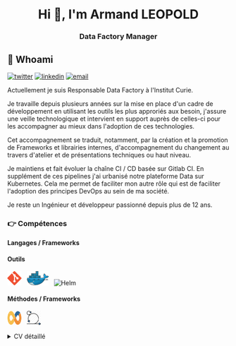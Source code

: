 <!-- [![MasterHead](https://www.softtechgroup.us/public/images/Software-Development-Banner.png)]([https://shaquillo.io](https://armandleopold.fr/)) -->
<h1 align="center">Hi 👋, I'm Armand LEOPOLD</h1>
<h3 align="center">Data Factory Manager</h3>

## :man: Whoami 
[![twitter](https://img.shields.io/badge/twitter--lightgrey?style=social&logo=twitter)](https://twitter.com/Armand_Leopold)
[![linkedin](https://img.shields.io/badge/linkedin--lightgrey?style=social&logo=linkedin)](https://www.linkedin.com/in/armandleopold/)
[![email](https://img.shields.io/badge/email--lightgrey?style=social&logo=gmail)](mailto:armand.leopold@outlook.com)

Actuellement je suis Responsable Data Factory à l'Institut Curie.

Je travaille depuis plusieurs années sur la mise en place d'un cadre de développement en utilisant les outils les plus approriés aux besoin, j'assure une veille technologique et intervient en support auprès de celles-ci pour les accompagner au mieux dans l'adoption de ces technologies.

Cet accompagnement se traduit, notamment, par la création et la promotion de Frameworks et librairies internes, d'accompagnement du changement au travers d'atelier et de présentations techniques ou haut niveau.

Je maintiens et fait évoluer la chaîne CI / CD basée sur Gitlab CI. 
En supplément de ces pipelines j'ai urbanisé notre plateforme Data sur Kubernetes. Cela me permet de faciliter mon autre rôle qui est de faciliter l'adoption des principes DevOps au sein de ma société.

Je reste un Ingénieur et développeur passionné depuis plus de 12 ans.

### :point_right: Compétences
#### Langages / Frameworks


#### Outils
<img src="./assets/images/git.png" alt ="Git" title="Git"/>&nbsp;&nbsp; 
<img src="./assets/images/docker.png" alt ="Docker" title="Docker"/>&nbsp;&nbsp; 
<img src="./assets/images/helm-icon-color.png" alt ="Helm" title="Helm"/> 


#### Méthodes / Frameworks
<img height="32" width="32" src="./assets/images/devops.png" alt ="DevOps" title="DevOps"/>&nbsp;&nbsp; <img height="32" width="" src="./assets/images/scrum.png" alt ="Scrum" title="Scrum"/> 

<details>
    <summary>
        CV détaillé
    </summary>

## EXPERIENCE PROFESSIONNELLE
### Oct. 2022 – Aujourd'hui | Responsable Data Factory | Institut Curie
{CDI}

- Animer l'équipe de 6 Data Ingénieurs / Data Scientists, piloter la réalisation des projets scientifiques et collaborations avec les industriels.
- Participer à la valorisation du patrimoine de donnée de l'institut curie.
- Participer à la définition et à la mise en place technique de l'EDS (Entrepôt de Données de Santé) de l'Institut Curie.

### Sept. 2020 – Sept. 2022 | DevOps Engineer | Institut Curie
{CDI}

Merging AUPIC & IDDG Program (see previous position) into one unified technical solution to run the Data Factory globally.
Improving Monitoring, Project and Development Workflows from a technical perspective.

### Mars. 2019 – Aout. 2020 | Data Engineer | Institut Curie
{CDD}

Knowledge in :
CI/CD , DevOps, Cloud, Helm, Kubernetes, Gitlab, health data (Anatomopathology / MRI / PET-SCAN), Talend, Java, Python, Jupyter, Elasticsearch, Docker, Blockchain , Federated AI , Artificial Intelligence. Hyperledger, HTML/CSS/PHP, Maven, Nexus.

- Health Data Metrics : Designing a system to check health data quality of big Datawarehouses.
- AUPIC Program : Creating workflow for integrating continuous integration and continuous deployement with the team. Making presentation, design, programming. Infrastructure as Code, devops.
- IDDG Program : Designing global data workflows with data governance & processing transparency. Creating interoperable database for partnerships with worldwide institutions and organisations. 
- SUBSTRA project : Federated machine learning framework for health sector. Working with Owkin

### Oct. 2017 – Feb. 2019 | Data Scientist | THALES
{CDI}

- Applied Data Science & AI to intelligence gathering services. Social network , ROEM, graph algorithms, text mining, NLP, Topic Modelling. Tools : Apache Nifi, CASK Cdap, Elasticsearch, Kibana, Geoserver, JanusGraph, Jupyter Notebook, Kafka, Docker, Python, Scala, Spark.Applied 
- Analyse de donnés de vols pour faciliter la maintenance des avions d'une flotte portugaise (A320 family). Tools : Elasticsearch / Jupyter Notebook / Kibana / Docker.
- Traitement, ingestion de plans de vols élaboration de dashboards interactif Kibana pour la DSNA DTI organisme du gouvernement pour la gestion efficace du traffic aérien en France. Tools : Elasticsearch / Jupyter Notebook / Kibana / Docker / Geoserver.

### Sept. 2016 – Sept. 2017 | Data Analyst | Crédit Agricole
{Contrat de Professionnalisation}

Réalisation de scores et d'indicateurs analytiques pour la gestion de la relation client (CRM).
Data mining, machine learning.
Logiciel utilisés : RStudio, Python (Jupyter Notebook), SAS Enterprise Guide & Miner, SAP Business Object.
Fortes compétences en langages : R, Python, SQL, SAS.

### Jun. 2016 – Sept. 2016 | Short Term Researcher | Illinois Institute of Technology
{Stage de Recherche en Université}

BigDataX Laboratory / Computer Science department.
Research subject : Wearable Computing BIG-DATA Architecture.
Made a Research on developping a Big-Data System Architecture for carrying big amount of wearable devices data in stream and storage. 
Using Amazon Web Services (AWS) ,Scala, Apache Spark, Apache Cassandra and Android JDK.

### Jun. 2015 – Jun. 2016 | President | Junior Etudes ESIGELEC
{Mandat Associatif}

Restructuration of my school's Junior Enterprise, fiscal rebalancing, archiving and redesigning activity areas, process remodelling and reorganisation.
Managing a 6 people team.
Application to the Junior Entreprises mouvement.
Ability in Team Managment, taxation, legal rules and status, accounting, Project Managment.

### Nov. 2014 – May. 2016 | Full Stack Dev | Freelance
{Mandat Associatif}

Supervisation and developpment of my school's student dedicated website.
Migration to a new responsive and more modern version.
Establishing a communication plan for increasing frequentation and traffic on the site. Improving communication between student inner school organisations
Strong Knowledge in HTML(5) , CSS(3), PHP(5.3 to 7), MySQL, JQuery, Bootstrap, Foundation, Web Design & Development, Analytics.
In 2 years, 3/4 of students subscribed to the website and increasing traffic by thousands of percents.

## FORMATION
### 2014 - 2017 – Diplôme d'Ingénieur – ESIGELEC - Rouen
Ecole d’ingénieur généraliste : Dominante BDTN (Big-Data et Transformation Numérique)
Top classement en informatique : (8/304)
Activités et associations : Club de Musique, Junior Etudes, Club de robotique, Club d'informatique, Club de Théatre.

### 2012 - 2014 : Prépa PCSI/MPSI – ESIGELEC - Rouen
Prépa intégré selection concours Advance.
Major de promotion en Informatique : (1/120)

### 2009 - 2012 : BAC STI Electrotechnique – Lycée Marie Curie à Nogent sur Oise
Niveau : Mention Très Bien (With Honors)
Activités et associations : Délégué en classe de Terminal.

### LANGUES
🇫🇷 🇬🇧

### LOISIRS
Piano, Running, Cinéma, Voyages, Science, Histoire, Géopolitique
</details>

